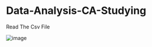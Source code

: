 # Data-Analysis-CA-Studying
Read The Csv File 

![image](https://github.com/ShaneODuda/Data-Analysis-CA-Studying/assets/114073749/01a3f07c-9618-4921-9381-ea115ed5773f)
